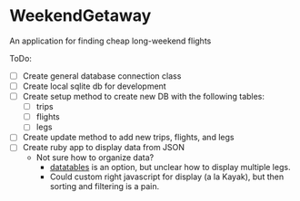 # WeekendGetaway
An application for finding cheap long-weekend flights

ToDo:
* [ ] Create general database connection class
*   [ ] Create local sqlite db for development
* [ ] Create setup method to create new DB with the following tables:
  * [ ] trips
  * [ ] flights
  * [ ] legs
* [ ] Create update method to add new trips, flights, and legs
* [ ] Create ruby app to display data from JSON
  * Not sure how to organize data?
    * [datatables](https://www.datatables.net/) is an option, but unclear how to display multiple legs.
    * Could custom right javascript for display (a la Kayak), but then sorting and filtering is a pain.
